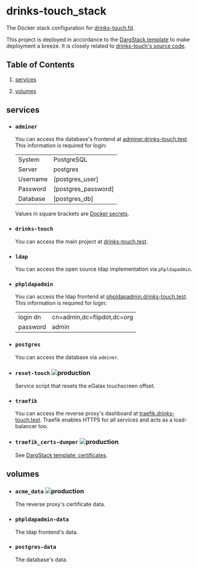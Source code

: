 # drinks-touch_stack


The Docker stack configuration for [drinks-touch.fd](https://drinks-touch.fd/).

This project is deployed in accordance to the [DargStack template](https://github.com/dargmuesli/dargstack_template/) to make deployment a breeze. It is closely related to [drinks-touch's source code](https://github.com/flipdot/drinks-touch/).

## Table of Contents


 1. [services](#services)
    
 2. [volumes](#volumes)
    

## services


 - ### `adminer`
    
    You can access the database's frontend at [adminer.drinks-touch.test](https://adminer.drinks-touch.test/).
    This information is required for login:
    
    |          |                     |
    | -------- | ------------------- |
    | System   | PostgreSQL          |
    | Server   | postgres            |
    | Username | [postgres_user]     |
    | Password | [postgres_password] |
    | Database | [postgres_db]       |
    
    Values in square brackets are [Docker secrets](https://docs.docker.com/engine/swarm/secrets/).
    
 - ### `drinks-touch`
    
    You can access the main project at [drinks-touch.test](http://drinks-touch.test/).
    
 - ### `ldap`
    
    You can access the open source ldap implementation via `phpldapadmin`.
    
 - ### `phpldapadmin`
    
    You can access the ldap frontend at [phpldapadmin.drinks-touch.test](http://phpldapadmin.drinks-touch.test/).
    This information is required for login:
    
    |          |                            |
    | -------- | -------------------------- |
    | login dn | cn=admin,dc=flipdot,dc=org |
    | password | admin                      |
    
 - ### `postgres`
    
    You can access the database via `adminer`.
    
 - ### `reset-touch` ![production](https://img.shields.io/badge/-production-informational.svg?style=flat-square)
    
    Service script that resets the eGalax touchscreen offset.
    
 - ### `traefik`
    
    You can access the reverse proxy's dashboard at [traefik.drinks-touch.test](https://traefik.drinks-touch.test/).
    Traefik enables HTTPS for all services and acts as a load-balancer too.
    
 - ### `traefik_certs-dumper` ![production](https://img.shields.io/badge/-production-informational.svg?style=flat-square)
    
    See [DargStack template: certificates](https://github.com/dargmuesli/dargstack_template/#certificates).
    

## volumes


 - ### `acme_data` ![production](https://img.shields.io/badge/-production-informational.svg?style=flat-square)
    
    The reverse proxy's certificate data.
    
 - ### `phpldapadmin-data`
    
    The ldap frontend's data.
    
 - ### `postgres-data`
    
    The database's data.
    

